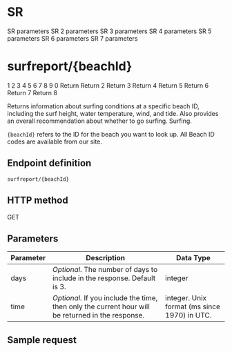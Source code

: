 # SR
SR parameters
SR 2 parameters
SR 3 parameters
SR 4 parameters
SR 5 parameters
SR 6 parameters
SR 7 parameters
# surfreport/{beachId}
1
2
3
4
5
6
7
8
9
0
Return
Return 2
Return 3
Return 4
Return 5
Return 6
Return 7
Return 8

Returns information about surfing conditions at a specific beach ID, including the surf height, water temperature, wind, and tide. Also provides an overall recommendation about whether to go surfing.
Surfing.

`{beachId}` refers to the ID for the beach you want to look up. All Beach ID codes are available from our site.

## Endpoint definition

`surfreport/{beachId}`

## HTTP method

<span class="label label-primary">GET</span>

## Parameters

| Parameter | Description | Data Type |
|-----------|------|----------|
| days | *Optional*. The number of days to include in the response. Default is 3. | integer |
| time | *Optional*. If you include the time, then only the current hour will be returned in the response.| integer. Unix format (ms since 1970) in UTC. |

## Sample request
